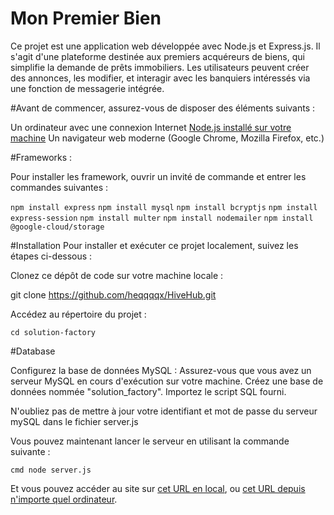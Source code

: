 # Mon Premier Bien 

Ce projet est une application web développée avec Node.js et Express.js. Il s'agit d'une plateforme destinée aux premiers acquéreurs de biens, qui simplifie la demande de prêts immobiliers. Les utilisateurs peuvent créer des annonces, les modifier, et interagir avec les banquiers intéressés via une fonction de messagerie intégrée.

#Avant de commencer, assurez-vous de disposer des éléments suivants :

Un ordinateur avec une connexion Internet
[Node.js installé sur votre machine](https://nodejs.org/fr/download)
Un navigateur web moderne (Google Chrome, Mozilla Firefox, etc.)

#Frameworks :

Pour installer les framework, ouvrir un invité de commande et entrer les commandes suivantes :

```npm install express```
```npm install mysql```
```npm install bcryptjs```
```npm install express-session```
```npm install multer```
```npm install nodemailer```
```npm install @google-cloud/storage```


#Installation
Pour installer et exécuter ce projet localement, suivez les étapes ci-dessous :

Clonez ce dépôt de code sur votre machine locale :

git clone https://github.com/heqqqqx/HiveHub.git

Accédez au répertoire du projet :

```cd solution-factory```

#Database 

Configurez la base de données MySQL :
Assurez-vous que vous avez un serveur MySQL en cours d'exécution sur votre machine.
Créez une base de données nommée "solution_factory".
Importez le script SQL fourni.

N'oubliez pas de mettre à jour votre identifiant et mot de passe du serveur mySQL dans le fichier server.js


Vous pouvez maintenant lancer le serveur en utilisant la commande suivante :

```cmd node server.js```

Et vous pouvez accéder au site sur [cet URL en local](http://localhost:3000/), ou [cet URL depuis n'importe quel ordinateur](http://77.68.80.193:3000/).
